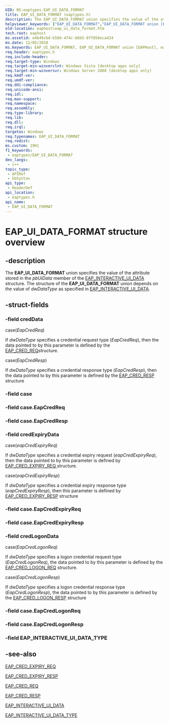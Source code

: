 ```yaml
---
UID: NS:eaptypes.EAP_UI_DATA_FORMAT
title: EAP_UI_DATA_FORMAT (eaptypes.h)
description: The EAP_UI_DATA_FORMAT union specifies the value of the attribute stored in the pbUiData member of the EAP_INTERACTIVE_UI_DATA structure.
helpviewer_keywords: ["EAP_UI_DATA_FORMAT","EAP_UI_DATA_FORMAT union [EAPHost]","eaphost.eap_ui_data_format","eaptypes/EAP_UI_DATA_FORMAT"]
old-location: eaphost\eap_ui_data_format.htm
tech.root: eaphost
ms.assetid: e4b49cbd-b50d-474c-b6b5-8ff858eca424
ms.date: 12/05/2018
ms.keywords: EAP_UI_DATA_FORMAT, EAP_UI_DATA_FORMAT union [EAPHost], eaphost.eap_ui_data_format, eaptypes/EAP_UI_DATA_FORMAT
req.header: eaptypes.h
req.include-header: 
req.target-type: Windows
req.target-min-winverclnt: Windows Vista [desktop apps only]
req.target-min-winversvr: Windows Server 2008 [desktop apps only]
req.kmdf-ver: 
req.umdf-ver: 
req.ddi-compliance: 
req.unicode-ansi: 
req.idl: 
req.max-support: 
req.namespace: 
req.assembly: 
req.type-library: 
req.lib: 
req.dll: 
req.irql: 
targetos: Windows
req.typenames: EAP_UI_DATA_FORMAT
req.redist: 
ms.custom: 19H1
f1_keywords:
 - eaptypes/EAP_UI_DATA_FORMAT
dev_langs:
 - c++
topic_type:
 - APIRef
 - kbSyntax
api_type:
 - HeaderDef
api_location:
 - eaptypes.h
api_name:
 - EAP_UI_DATA_FORMAT
---
```


# EAP_UI_DATA_FORMAT structure overview


## -description

The <b>EAP_UI_DATA_FORMAT</b> union specifies the value of the attribute stored in the <i>pbUiData</i> member of the <a href="/windows/desktop/api/eaptypes/ne-eaptypes-eap_interactive_ui_data_type">EAP_INTERACTIVE_UI_DATA</a> structure. The structure of the <b>EAP_UI_DATA_FORMAT</b> union depends on the value of <i>dwDataType</i> as specified in <a href="/windows/desktop/api/eaptypes/ns-eaptypes-eap_interactive_ui_data">EAP_INTERACTIVE_UI_DATA</a>.

## -struct-fields

### -field credData

case(<i>EapCredReq</i>)

If <i>dwDataType</i> specifies a credential request type (<i>EapCredReq</i>), then the data pointed to by this parameter is defined by the [EAP_CRED_REQ](/windows/win32/eaphost/eap-cred-req)structure. 

 


case(<i>EapCredResp</i>)

If <i>dwDataType</i> specifies a credential response type (<i>EapCredResp</i>), then the data pointed to by this parameter is defined by the [EAP_CRED_RESP](/windows/win32/eaphost/eap-cred-resp) structure

### -field case

### -field case.EapCredReq

### -field case.EapCredResp

### -field credExpiryData

case(<i>eapCredExpiryReq</i>)

If <i>dwDataType</i> specifies a credential expiry request (<i>eapCredExpiryReq</i>), then the data pointed to by this parameter is defined by <a href="/windows/desktop/api/eaptypes/ns-eaptypes-eap_cred_expiry_req">EAP_CRED_EXPIRY_REQ </a> structure.

case(<i>eapCredExpiryResp</i>)

If <i>dwDataType</i> specifies a credential expiry response type (<i>eapCredExpiryResp</i>), then this parameter is defined by <a href="/previous-versions/windows/desktop/legacy/bb530539(v=vs.85)">EAP_CRED_EXPIRY_RESP</a> structure

### -field case.EapCredExpiryReq

### -field case.EapCredExpiryResp

### -field credLogonData

case(<i>EapCredLogonReq</i>)

If <i>dwDataType</i> specifies a logon credential request type (<i>EapCredLogonReq</i>),  the data pointed to by this parameter is defined by the [EAP_CRED_LOGON_REQ](/windows/win32/eaphost/eap-cred-logon-req) structure. 


case(<i>EapCredLogonResp</i>)

If <i>dwDataType</i> specifies a logon credential response type (<i>EapCredLogonResp</i>), the data pointed to by this parameter is defined by the [EAP_CRED_LOGON_RESP](/windows/win32/eaphost/eap-cred-logon-resp) structure

### -field case.EapCredLogonReq

### -field case.EapCredLogonResp

### -field EAP_INTERACTIVE_UI_DATA_TYPE

## -see-also

<a href="/windows/desktop/api/eaptypes/ns-eaptypes-eap_cred_expiry_req">EAP_CRED_EXPIRY_REQ</a>



<a href="/previous-versions/windows/desktop/legacy/bb530539(v=vs.85)">EAP_CRED_EXPIRY_RESP</a>



[EAP_CRED_REQ](/windows/win32/eaphost/eap-cred-req)



[EAP_CRED_RESP](/windows/win32/eaphost/eap-cred-resp)



<a href="/windows/desktop/api/eaptypes/ns-eaptypes-eap_interactive_ui_data">EAP_INTERACTIVE_UI_DATA</a>



<a href="/windows/desktop/api/eaptypes/ne-eaptypes-eap_interactive_ui_data_type">EAP_INTERACTIVE_UI_DATA_TYPE</a>

